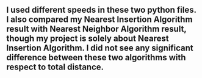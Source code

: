 ## I used different speeds in these two python files. I also compared my Nearest Insertion Algorithm result with Nearest Neighbor Algorithm result, though my project is solely about Nearest Insertion Algorithm. I did not see any significant difference between these two algorithms with respect to total distance.  
